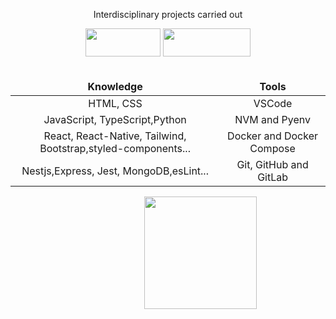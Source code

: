  <div align="center">
 <p> Interdisciplinary projects carried out</p>
 <a href="https://github.com/fullSports" target="_blank"><img src ="https://upload-image-fullsports.s3.us-east-1.amazonaws.com/f09b1d4197ce03321ca8b2563c3b66b4-icone.svg" width="120" height="45"></a>
 <a  href="https://www.linkedin.com/in/renan-figueiredo-3794b0224/"  alt="Linkedin">
<img  src="https://img.shields.io/badge/-Linkedin-0e76a8?style=for-the-badge" width="140" height="45" /></a>
 </div>
 <br />
<div align="center">
<table align="center">
<thead>
<tr align="center">
<td> <strong>Knowledge</strong></td>
<td> <strong>Tools</strong></td>
</thead>
</tr>
<tbody align="center">
<tr>
<td>HTML, CSS</td>
<td>VSCode</td>
</tr>
<tr>
<td>JavaScript, TypeScript,Python</td>
<td>NVM and Pyenv</td>
</tr>
<tr>
<td>React, React-Native, Tailwind, Bootstrap,styled-components...</td>
<td>Docker and Docker Compose</td>
</tr>
<tr>
<td>Nestjs,Express, Jest, MongoDB,esLint...</td>
<td>Git, GitHub and GitLab</td>
</tr>
</tbody>
</table>
<!-- <div align="center">
<img src="https://github-readme-stats.vercel.app/api?username=renanfigueoli09&show_icons=true&theme=bear&include_all_commits=true&count_private=true&locale=pt-br"/>
</div> -->
 <div align="center">
<!--    <img height="180em" src="https://github-readme-stats.vercel.app/api?username=renanfigueoli09&show_icons=true&theme=bear&include_all_commits=true&count_private=true&locale=pt-br" /> -->
 <svg xmlns="http://www.w3.org/2000/svg" xmlns:xlink="http://www.w3.org/1999/xlink" width="100px">       
<image xlink:href="https://github-readme-stats.vercel.app/api?username=renanfigueoli09&show_icons=true&theme=bear&include_all_commits=true&count_private=true&locale=pt-br" width="100px"/>    
</svg>
   <img height="180em" src="https://github-readme-stats.vercel.app/api/top-langs/?username=renanfigueoli09&layout=compact&langs_count=7&theme=bear&locale=pt-br"/>
 </div>
</div>
